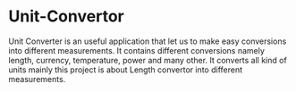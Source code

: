 # Unit-Convertor
Unit Converter is an useful application that let us to make easy conversions into different measurements. It contains different conversions namely length, currency, temperature, power and many other. It converts all kind of units mainly this project is about Length convertor into different measurements. 
